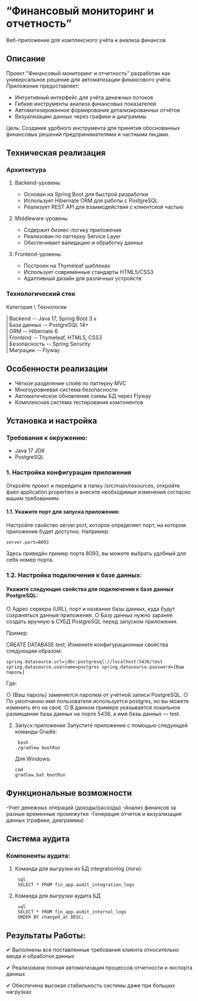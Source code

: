 #  “Финансовый мониторинг и отчетность”
  
Веб-приложение для комплексного учёта и анализа финансов


##  Описание 

Проект "Финансовый мониторинг и отчетность" разработан как универсальное решение для автоматизации финансового учёта. Приложение предоставляет:

- Интуитивный интерфейс для учёта денежных потоков
- Гибкие инструменты анализа финансовых показателей
- Автоматизированное формирование детализированных отчётов
- Визуализацию данных через графики и диаграммы

Цель: Создание удобного инструмента для принятия обоснованных финансовых решений предпринимателями и частными лицами.


  ## Техническая реализация

 ###  Архитектура

1. Backend-уровень:
   - Основан на Spring Boot для быстрой разработки
   - Использует Hibernate ORM для работы с PostgreSQL
   - Реализует REST API для взаимодействия с клиентской частью

2. Middleware-уровень:
   - Содержит бизнес-логику приложения
   - Реализован по паттерну Service Layer
   - Обеспечивает валидацию и обработку данных

3. Frontend-уровень:
   - Построен на Thymeleaf шаблонах
   - Использует современные стандарты HTML5/CSS3
   - Адаптивный дизайн для различных устройств


 ### Технологический стек

   Категория  \  Технологии
   
| Backend  --   Java 17, Spring Boot 3.x      
| База данных  --  PostgreSQL 14+                
| ORM	--  Hibernate 6                   
| Frontend  --  Thymeleaf, HTML5, CSS3        
| Безопасность  --  Spring Security               
| Миграции   --   Flyway                        


 ## Особенности реализации

- Чёткое разделение слоёв по паттерну MVC
- Многоуровневая система безопасности
- Автоматическое обновление схемы БД через Flyway
- Комплексная система тестирования компонентов


##  Установка и настройка

### Требования к окружению:
- Java 17 JDK 
- PostgreSQL 


### 1. Настройка конфигурации приложения
   
Откройте проект и перейдите в папку /src/main/resources, откройте файл application.properties и внесите необходимые изменения согласно вашим требованиям.


#### 1.1. Укажите порт для запуска приложения:
Настройте свойство server.port, которое определяет порт, на котором приложение будет доступно.
Например:

    server.port=8093
    
Здесь приведён пример порта 8093, вы можете выбрать удобный для себя номер порта.


### 1.2. Настройка подключения к базе данных:

#### Укажите следующие свойства для подключения к базе данных PostgreSQL:

○	Адрес сервера (URL), порт и название базы данных, куда будут сохраняться данные приложения.
○	Базу данных нужно заранее создать вручную в СУБД PostgreSQL перед запуском приложения.

Пример:

  CREATE DATABASE test;
  Измените конфигурационные свойства следующим образом:
  
    spring.datasource.url=jdbc:postgresql://localhost:5436/test spring.datasource.username=postgres spring.datasource.password={Ваш пароль}
    
Где:

○	{Ваш пароль} заменяется паролем от учётной записи PostgreSQL.
○	По умолчанию имя пользователя используется postgres, но вы можете изменить его на своё.
○	В данном примере указывается локальное размещение базы данных на порте 5436, а имя базы данных — test.


2. Запуск приложения
Запустите приложение с помощью следующей команды Gradle:

        bash
       ./gradlew bootRun
   Для Windows:
   
       cmd
       gradlew.bat bootRun



## Функциональные возможности


-Учет денежных операций (доходы/расходы)
-Анализ финансов за разные временные промежутки
-Генерация отчетов и визуализация данных (графики, диаграммы)


##  Система аудита

### Компоненты аудита:

1. Команда для выгрузки из БД  integrationlog (логи):
   
        sql
        SELECT * FROM fin_app.audit_integration_logs

3. Команда для выгрузки аудита БД
   
        sql
        SELECT * FROM fin_app.audit_internal_logs
        ORDER BY changed_at DESC;
   

##    Результаты Работы:

✔	Выполнены все поставленные требования клиента относительно ввода и обработки данных

✔	Реализована полная автоматизация процессов отчетности и экспорта данных

✔	Обеспечена высокая стабильность системы даже при больших нагрузках
